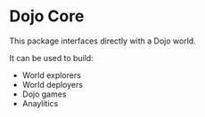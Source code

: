 # Dojo Core

This package interfaces directly with a Dojo world.

It can be used to build:

- World explorers
- World deployers
- Dojo games
- Anaylitics 
